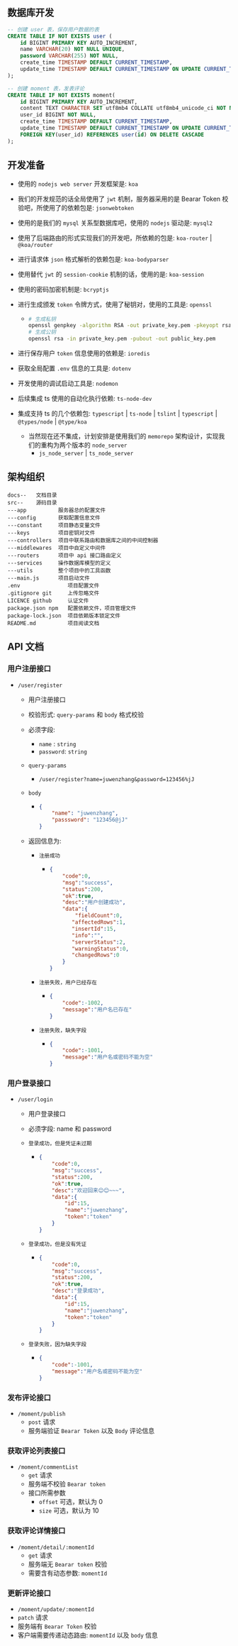 ## 数据库开发

```sql
-- 创建 user 表，保存用户数据的表
CREATE TABLE IF NOT EXISTS user (
    id BIGINT PRIMARY KEY AUTO_INCREMENT,  
    name VARCHAR(20) NOT NULL UNIQUE,  
    password VARCHAR(255) NOT NULL,  
    create_time TIMESTAMP DEFAULT CURRENT_TIMESTAMP,  
    update_time TIMESTAMP DEFAULT CURRENT_TIMESTAMP ON UPDATE CURRENT_TIMESTAMP 
);

-- 创建 moment 表，发表评论
CREATE TABLE IF NOT EXISTS moment(
	id BIGINT PRIMARY KEY AUTO_INCREMENT,
    content TEXT CHARACTER SET utf8mb4 COLLATE utf8mb4_unicode_ci NOT NULL,
    user_id BIGINT NOT NULL,
    create_time TIMESTAMP DEFAULT CURRENT_TIMESTAMP,
    update_time TIMESTAMP DEFAULT CURRENT_TIMESTAMP ON UPDATE CURRENT_TIMESTAMP,
    FOREIGN KEY(user_id) REFERENCES user(id) ON DELETE CASCADE
);
```

## 开发准备

* 使用的 `nodejs web server` 开发框架是: `koa`

* 我们的开发规范的话全局使用了 `jwt` 机制，服务器采用的是 Bearar Token 校验吧，所使用了的依赖包是: `jsonwebtoken`

* 使用的是我们的 `mysql` 关系型数据库吧，使用的 `nodejs` 驱动是: `mysql2` 

* 使用了后端路由的形式实现我们的开发吧，所依赖的包是: `koa-router` | `@koa/router`

* 进行请求体 `json` 格式解析的依赖包是: `koa-bodyparser`

* 使用替代 `jwt` 的 `session-cookie` 机制的话，使用的是: `koa-session`

* 使用的密码加密机制是: `bcryptjs`

* 进行生成颁发 `token` 令牌方式，使用了秘钥对，使用的工具是: `openssl`

  * ```bash
    # 生成私钥
    openssl genpkey -algorithm RSA -out private_key.pem -pkeyopt rsa_keygen_bits:204
    # 生成公钥
    openssl rsa -in private_key.pem -pubout -out public_key.pem
    ```

* 进行保存用户 `token` 信息使用的依赖是: `ioredis`

* 获取全局配置 `.env` 信息的工具是: `dotenv`

* 开发使用的调试启动工具是: `nodemon`

* 后续集成 ts 使用的自动化执行依赖: `ts-node-dev`

* 集成支持 ts 的几个依赖包: `typescript` | `ts-node` | `tslint` | `typescript` | `@types/node`  | `@type/koa`

  * 当然现在还不集成，计划安排是使用我们的 `memorepo` 架构设计，实现我们的重构为两个版本的 `node_server`
    * `js_node_server` | `ts_node_server`

## 架构组织

```
docs--   文档目录
src--    源码目录
---app          服务器总的配置文件
---config       获取配置信息文件
---constant     项目静态变量文件
---keys         项目密钥对文件
---controllers  项目中联系路由和数据库之间的中间控制器
---middlewares  项目中自定义中间件
---routers      项目中 api 接口路由定义
---services     操作数据库模型的定义
---utils        整个项目中的工具函数
---main.js      项目启动文件
.env               项目配置文件
.gitignore git     上传忽略文件
LICENCE github     认证文件
package.json npm   配置依赖文件，项目管理文件
package-lock.json  项目依赖版本锁定文件
README.md          项目阅读文档
```

## API 文档

### 用户注册接口

* `/user/register`

  * 用户注册接口

  * 校验形式: `query-params` 和 `body` 格式校验

  * 必须字段:

    * `name` : `string`
    * `password`: `string`

  * `query-params`

    * `/user/register?name=juwenzhang&password=123456%jJ`

  * `body`

    * ```json
      {
          "name": "juwenzhang",
          "passsword": "123456@jJ"
      }
      ```

  * 返回信息为:

    * `注册成功`

      * ```json
        {
            "code":0,
            "msg":"success",
            "status":200,
            "ok":true,
            "desc":"用户创建成功",
            "data":{
                "fieldCount":0,
               "affectedRows":1,
               "insertId":15,
               "info":"",
               "serverStatus":2,
               "warningStatus":0,
               "changedRows":0
            }
        }   
        ```

    * `注册失败，用户已经存在`

      * ```json
        {
            "code":-1002,
            "message":"用户名已存在"
        }
        ```

    * `注册失败，缺失字段`

      * ```json
        {
            "code":-1001,
            "message":"用户名或密码不能为空"
        }
        ```

### 用户登录接口

* `/user/login`

  * 用户登录接口

  * 必须字段: name 和 password

  * `登录成功，但是凭证未过期`

    * ```json
      {
          "code":0,
          "msg":"success",
          "status":200,
          "ok":true,
          "desc":"欢迎回来😊😊~~~",
          "data":{
              "id":15,
              "name":"juwenzhang",
              "token":"token"
          }
      }
      ```

  * `登录成功，但是没有凭证`

    * ```json
      {
          "code":0,
          "msg":"success",
          "status":200,
          "ok":true,
          "desc":"登录成功",
          "data":{
              "id":15,
              "name":"juwenzhang",
              "token":"token"
          }
      }
      ```

  * `登录失败，因为缺失字段`

    * ```json
      {
          "code":-1001,
          "message":"用户名或密码不能为空"
      }
      ```

### 发布评论接口

* `/moment/publish`
  * `post` 请求
  * 服务端验证 `Bearar Token` 以及 `Body` 评论信息

### 获取评论列表接口

* `/moment/commentList`
  * `get` 请求
  * 服务端不校验 `Bearar token`
  * 接口所需参数
    * `offset` 可选，默认为 0
    * `size` 可选，默认为 10

### 获取评论详情接口

* `/moment/detail/:momentId`
  * `get` 请求
  * 服务端无 `Bearar token` 校验
  * 需要含有动态参数: `momentId`

### 更新评论接口

* `/moment/update/:momentId`
* `patch` 请求
* 服务端有 `Bearar Token` 校验
* 客户端需要传递动态路由: `momentId` 以及 `body` 信息 